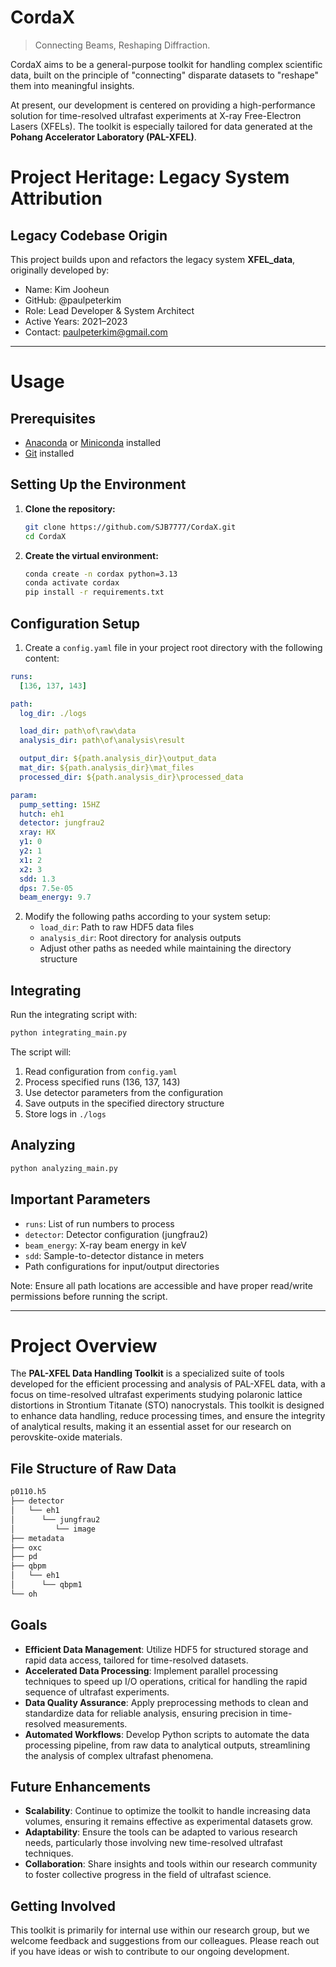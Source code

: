 # CordaX

> Connecting Beams, Reshaping Diffraction.

CordaX aims to be a general-purpose toolkit for handling complex scientific data, built on the principle of "connecting" disparate datasets to "reshape" them into meaningful insights.

At present, our development is centered on providing a high-performance solution for time-resolved ultrafast experiments at X-ray Free-Electron Lasers (XFELs). The toolkit is especially tailored for data generated at the **Pohang Accelerator Laboratory (PAL-XFEL)**.

# Project Heritage: Legacy System Attribution
## Legacy Codebase Origin

This project builds upon and refactors the legacy system **XFEL_data**, originally developed by:
- Name: Kim Jooheun
- GitHub: @paulpeterkim
- Role: Lead Developer & System Architect
- Active Years: 2021–2023
- Contact: paulpeterkim@gmail.com
---
# Usage
## Prerequisites

- [Anaconda](https://www.anaconda.com/products/distribution) or [Miniconda](https://docs.conda.io/en/latest/miniconda.html) installed
- [Git](https://git-scm.com/) installed

## Setting Up the Environment

1. **Clone the repository:**
    ```bash
    git clone https://github.com/SJB7777/CordaX.git
    cd CordaX
    ```

2. **Create the virtual environment:**
    ```bash
    conda create -n cordax python=3.13
    conda activate cordax
    pip install -r requirements.txt
    ```

## Configuration Setup

1. Create a `config.yaml` file in your project root directory with the following content:

```yaml
runs:
  [136, 137, 143]

path:
  log_dir: ./logs

  load_dir: path\of\raw\data
  analysis_dir: path\of\analysis\result

  output_dir: ${path.analysis_dir}\output_data
  mat_dir: ${path.analysis_dir}\mat_files
  processed_dir: ${path.analysis_dir}\processed_data

param:
  pump_setting: 15HZ
  hutch: eh1
  detector: jungfrau2
  xray: HX
  y1: 0
  y2: 1
  x1: 2
  x2: 3
  sdd: 1.3
  dps: 7.5e-05
  beam_energy: 9.7
```

2. Modify the following paths according to your system setup:
   - `load_dir`: Path to raw HDF5 data files
   - `analysis_dir`: Root directory for analysis outputs
   - Adjust other paths as needed while maintaining the directory structure

## Integrating
Run the integrating script with:

```bash
python integrating_main.py
```

The script will:
1. Read configuration from `config.yaml`
2. Process specified runs (136, 137, 143)
3. Use detector parameters from the configuration
4. Save outputs in the specified directory structure
5. Store logs in `./logs`

## Analyzing
```bash
python analyzing_main.py
```

## Important Parameters
- `runs`: List of run numbers to process
- `detector`: Detector configuration (jungfrau2)
- `beam_energy`: X-ray beam energy in keV
- `sdd`: Sample-to-detector distance in meters
- Path configurations for input/output directories

Note: Ensure all path locations are accessible and have proper read/write permissions before running the script.

---
# Project Overview
The **PAL-XFEL Data Handling Toolkit** is a specialized suite of tools developed for the efficient processing and analysis of PAL-XFEL data, with a focus on time-resolved ultrafast experiments studying polaronic lattice distortions in Strontium Titanate (STO) nanocrystals. This toolkit is designed to enhance data handling, reduce processing times, and ensure the integrity of analytical results, making it an essential asset for our research on perovskite-oxide materials.

## File Structure of Raw Data
```bash
p0110.h5
├── detector
│   └── eh1
│      └── jungfrau2
│         └── image
├── metadata
├── oxc
├── pd
├── qbpm
│   └── eh1
│      └── qbpm1
└── oh
```

## Goals
- **Efficient Data Management**: Utilize HDF5 for structured storage and rapid data access, tailored for time-resolved datasets.
- **Accelerated Data Processing**: Implement parallel processing techniques to speed up I/O operations, critical for handling the rapid sequence of ultrafast experiments.
- **Data Quality Assurance**: Apply preprocessing methods to clean and standardize data for reliable analysis, ensuring precision in time-resolved measurements.
- **Automated Workflows**: Develop Python scripts to automate the data processing pipeline, from raw data to analytical outputs, streamlining the analysis of complex ultrafast phenomena.

## Future Enhancements
- **Scalability**: Continue to optimize the toolkit to handle increasing data volumes, ensuring it remains effective as experimental datasets grow.
- **Adaptability**: Ensure the tools can be adapted to various research needs, particularly those involving new time-resolved ultrafast techniques.
- **Collaboration**: Share insights and tools within our research community to foster collective progress in the field of ultrafast science.

## Getting Involved
This toolkit is primarily for internal use within our research group, but we welcome feedback and suggestions from our colleagues. Please reach out if you have ideas or wish to contribute to our ongoing development.
